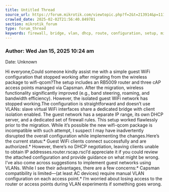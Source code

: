 ```yaml
---
title: Untitled Thread
source_url: https://forum.mikrotik.com/viewtopic.php?f=2&t=213914&p=1119522&amp;sid=3b77a3334c914448dbbc02bfdff4c3aa#p1119522
crawled_date: 2025-02-02T21:56:40.849781
section: mikrotik_forum
type: forum_thread
keywords: firewall, bridge, vlan, dhcp, route, configuration, setup, migration
---
```


### Author: Wed Jan 15, 2025 10:24 am
Date: Unknown

Hi everyone,Could someone kindly assist me with a simple guest WiFi configuration that stopped working after migrating from the wireless package to wifi-qcom?The setup includes an RB5009 router and three cAP access points managed via Capsman. After the migration, wireless functionality significantly improved (e.g., band steering, roaming, and bandwidth efficiency). However, the isolated guest WiFi network has stopped working.The configuration is straightforward and doesn’t use VLANs: slave virtual WiFi interfaces share a dedicated bridge with client isolation enabled. The guest network has a separate IP range, its own DHCP server, and a dedicated set of firewall rules. This setup worked flawlessly prior to the migration. While it’s possible the new wifi-qcom package is incompatible with such attempt, I suspect I may have inadvertently disrupted the overall configuration while implementing the changes.Here’s the current status:* Guest WiFi clients connect successfully and are authorized.* However, there’s no DHCP negotiation, leaving clients unable to obtain IP addresses.router.rscap.rscI’d appreciate it if you could review the attached configuration and provide guidance on what might be wrong. I’ve also come across suggestions to implement guest networks using VLANs. While I see their advantages, there are a few concerns:* Capsman compatibility is limited—(at least AC devices) require manual VLAN configuration on each access point.* I’m worried about losing access to the router or access points during VLAN experiments if something goes wrong.

